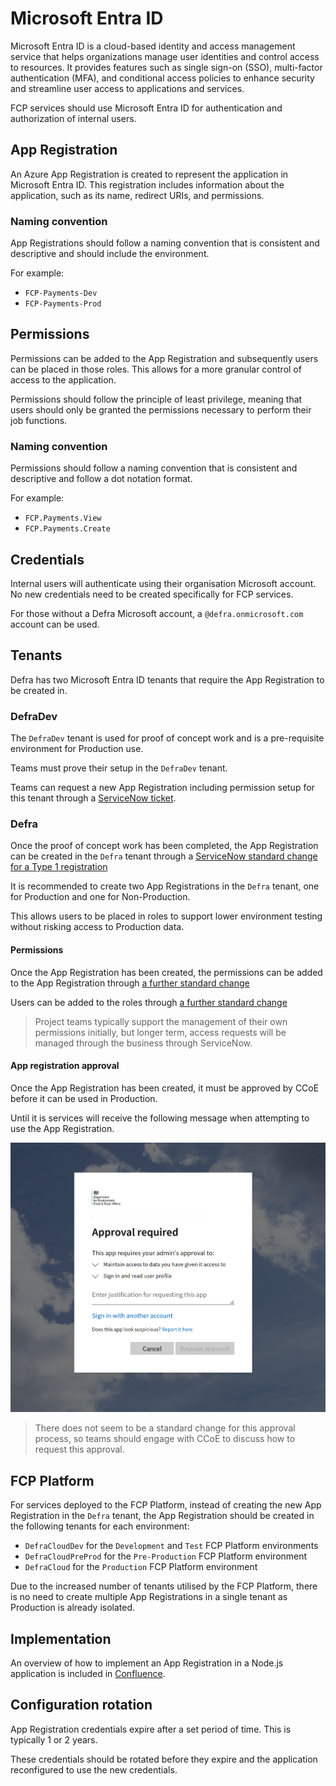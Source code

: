 # Microsoft Entra ID

Microsoft Entra ID is a cloud-based identity and access management service that helps organizations manage user identities and control access to resources. It provides features such as single sign-on (SSO), multi-factor authentication (MFA), and conditional access policies to enhance security and streamline user access to applications and services.

FCP services should use Microsoft Entra ID for authentication and authorization of internal users.

## App Registration

An Azure App Registration is created to represent the application in Microsoft Entra ID. This registration includes information about the application, such as its name, redirect URIs, and permissions.

### Naming convention

App Registrations should follow a naming convention that is consistent and descriptive and should include the environment.

For example:

- `FCP-Payments-Dev`
- `FCP-Payments-Prod`

## Permissions

Permissions can be added to the App Registration and subsequently users can be placed in those roles.  This allows for a more granular control of access to the application.

Permissions should follow the principle of least privilege, meaning that users should only be granted the permissions necessary to perform their job functions.

### Naming convention

Permissions should follow a naming convention that is consistent and descriptive and follow a dot notation format.

For example:

- `FCP.Payments.View`
- `FCP.Payments.Create`

## Credentials

Internal users will authenticate using their organisation Microsoft account.  No new credentials need to be created specifically for FCP services.

For those without a Defra Microsoft account, a `@defra.onmicrosoft.com` account can be used.

## Tenants

Defra has two Microsoft Entra ID tenants that require the App Registration to be created in.

### DefraDev

The `DefraDev` tenant is used for proof of concept work and is a pre-requisite environment for Production use.

Teams must prove their setup in the `DefraDev` tenant.

Teams can request a new App Registration including permission setup for this tenant through a [ServiceNow ticket](https://defragroup.service-now.com/esc?id=sc_cat_item&table=sc_cat_item&sys_id=496b9d931b2cce90848b8594e34bcbe5&recordUrl=com.glideapp.servicecatalog_cat_item_view.do%3Fv%3D1&sysparm_id=496b9d931b2cce90848b8594e34bcbe5).

### Defra

Once the proof of concept work has been completed, the App Registration can be created in the `Defra` tenant through a [ServiceNow standard change for a Type 1 registration](https://defragroup.service-now.com/change_request.do?sys_id=-1&sysparm_query=chg_model%3de55d0bfec343101035ae3f52c1d3ae49%5estd_change_producer_version%3d82d5c19247f17110c962fa7c736d4330&sysparm_link_parent=d401364f1b7861101fd8337f034bcbf9&sysparm_catalog=e0d08b13c3330100c8b837659bba8fb4&sysparm_catalog_view=catalog_Service_Catalog&sysparm_view=catalog_Service_Catalog)

It is recommended to create two App Registrations in the `Defra` tenant, one for Production and one for Non-Production.  

This allows users to be placed in roles to support lower environment testing without risking access to Production data.

#### Permissions

Once the App Registration has been created, the permissions can be added to the App Registration through [a further standard change](https://defragroup.service-now.com/change_request.do?sys_id=-1&sysparm_query=chg_model%3de55d0bfec343101035ae3f52c1d3ae49%5estd_change_producer_version%3d1a3c71123b128ad80a9d0d3a85e45af2&sysparm_link_parent=d401364f1b7861101fd8337f034bcbf9&sysparm_catalog=e0d08b13c3330100c8b837659bba8fb4&sysparm_catalog_view=catalog_Service_Catalog&sysparm_view=catalog_Service_Catalog)

Users can be added to the roles through [a further standard change](https://defragroup.service-now.com/change_request.do?sys_id=-1&sysparm_query=chg_model%3de55d0bfec343101035ae3f52c1d3ae49%5estd_change_producer_version%3dd58d0d9c83771a947b3f5a80ceaad34c&sysparm_link_parent=d401364f1b7861101fd8337f034bcbf9&sysparm_catalog=e0d08b13c3330100c8b837659bba8fb4&sysparm_catalog_view=catalog_Service_Catalog&sysparm_view=catalog_Service_Catalog)

> Project teams typically support the management of their own permissions initially, but longer term, access requests will be managed through the business through ServiceNow.

#### App registration approval

Once the App Registration has been created, it must be approved by CCoE before it can be used in Production.

Until it is services will receive the following message when attempting to use the App Registration.

![image](./approval-required.png)

> There does not seem to be a standard change for this approval process, so teams should engage with CCoE to discuss how to request this approval.

## FCP Platform

For services deployed to the FCP Platform, instead of creating the new App Registration in the `Defra` tenant, the App Registration should be created in the following tenants for each environment:

- `DefraCloudDev` for the `Development` and `Test` FCP Platform environments
- `DefraCloudPreProd` for the `Pre-Production` FCP Platform environment
- `DefraCloud` for the `Production` FCP Platform environment

Due to the increased number of tenants utilised by the FCP Platform, there is no need to create multiple App Registrations in a single tenant as Production is already isolated.

## Implementation

An overview of how to implement an App Registration in a Node.js application is included in [Confluence](https://eaflood.atlassian.net/wiki/spaces/SFI/pages/3611951476/Configuring+Node.js+App+with+Azure+Identity+Platform).

## Configuration rotation

App Registration credentials expire after a set period of time.  This is typically 1 or 2 years.

These credentials should be rotated before they expire and the application reconfigured to use the new credentials.
